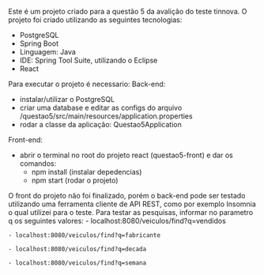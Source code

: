 
Este é um projeto criado para a questão 5 da avalição do teste tinnova.
O projeto foi criado utilizando as seguintes tecnologias:
- PostgreSQL
- Spring Boot
- Linguagem: Java
- IDE: Spring Tool Suite, utilizando o Eclipse
- React


Para executar o projeto é necessario:
Back-end:
 - instalar/utilizar o PostgreSQL
 - criar uma database e editar as configs do arquivo /questao5/src/main/resources/application.properties
 - rodar a classe da aplicação: Questao5Application

Front-end:
 - abrir o terminal no root do projeto react (questao5-front) e dar os comandos:
	- npm install (instalar depedencias)
	- npm start (rodar o projeto)
	
 O front do projeto não foi finalizado, porém o back-end pode ser testado utilizando uma ferramenta cliente de API REST, 
 como por exemplo Insomnia o qual utilizei para o teste.
 Para testar as pesquisas, informar no parametro q os seguintes valores:
	- localhost:8080/veiculos/find?q=vendidos
	
	- localhost:8080/veiculos/find?q=fabricante
	
	- localhost:8080/veiculos/find?q=decada
	
	- localhost:8080/veiculos/find?q=semana
